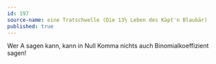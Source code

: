 ```yaml
---
id: 197
source-name: eine Tratschwelle (Die 13½ Leben des Käpt'n Blaubär)
published: true
---
```


<p>Wer A sagen kann, kann in Null Komma nichts auch Binomialkoeffizient sagen!</p>


